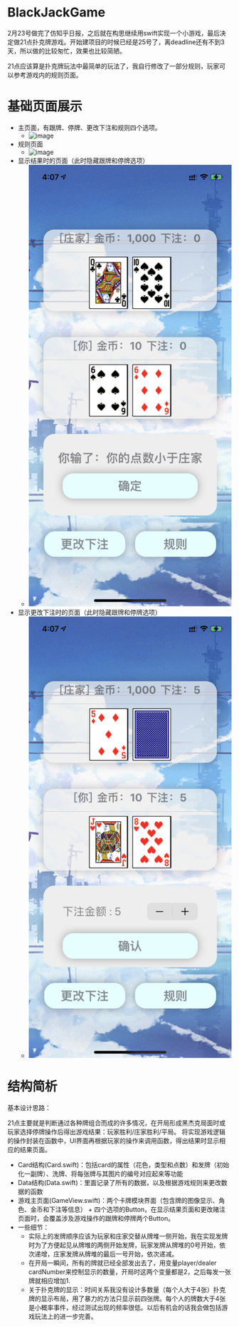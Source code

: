 # BlackJackGame
2月23号做完了仿知乎日报，之后就在构思继续用swift实现一个小游戏，最后决定做21点扑克牌游戏。开始建项目的时候已经是25号了，离deadline还有不到3天，所以做的比较匆忙，效果也比较简陋。

21点应该算是扑克牌玩法中最简单的玩法了，我自行修改了一部分规则，玩家可以参考游戏内的规则页面。

# 基础页面展示
* 主页面，有跟牌、停牌、更改下注和规则四个选项。
  * ![image](https://github.com/Peggy-Wang/BlackJackGame/blob/master/主页面.PNG)
* 规则页面
  * ![image](https://github.com/Peggy-Wang/BlackJackGame/blob/master/规则页面.PNG)
* 显示结果时的页面（此时隐藏跟牌和停牌选项）
  * ![image](https://github.com/Peggy-Wang/BlackJackGame/blob/master/结果显示.PNG)
* 显示更改下注时的页面（此时隐藏跟牌和停牌选项）
  * ![image](https://github.com/Peggy-Wang/BlackJackGame/blob/master/更改下注显示.PNG)

# 结构简析
基本设计思路：

21点主要就是判断通过各种牌组合而成的许多情况，在开局形成黑杰克局面时或玩家选择停牌操作后得出游戏结果：玩家胜利/庄家胜利/平局。
将实现游戏逻辑的操作封装在函数中，UI界面再根据玩家的操作来调用函数，得出结果时显示相应的结果页面。
* Card结构(Card.swift)：包括card的属性（花色，类型和点数）和发牌（初始化一副牌）、洗牌、将每张牌与其图片的编号对应起来等功能
* Data结构(Data.swift)：里面记录了所有的数据，以及根据游戏规则来更改数据的函数
* 游戏主页面(GameView.swift)：两个卡牌模块界面（包含牌的图像显示、角色、金币和下注等信息） + 四个选项的Button，在显示结果页面和更改赌注页面时，会覆盖涉及游戏操作的跟牌和停牌两个Button。
* 一些细节：
  * 实际上的发牌顺序应该为玩家和庄家交替从牌堆一侧开始，我在实现发牌时为了方便起见从牌堆的两侧开始发牌，玩家发牌从牌堆的0号开始，依次递增，庄家发牌从牌堆的最后一号开始，依次递减。
  * 在开局一瞬间，所有的牌就已经全部发出去了，用变量player/dealer cardNumber来控制显示的数量，开局时这两个变量都是2，之后每发一张牌就相应增加1.
  * 关于扑克牌的显示：时间关系我没有设计多数量（每个人大于4张）扑克牌的显示布局，用了暴力的方法只显示前四张牌。每个人的牌数大于4张是小概率事件，经过测试出现的频率很低。以后有机会的话我会做包括游戏玩法上的进一步完善。
